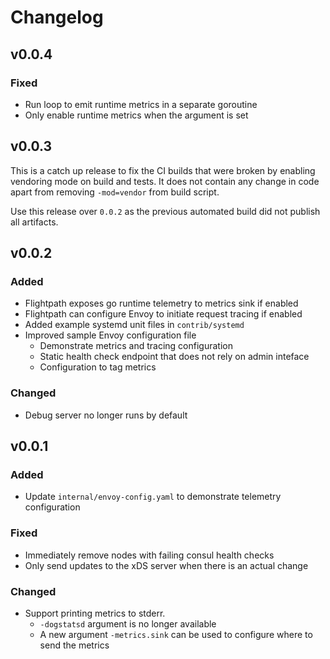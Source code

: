 # Changelog

## v0.0.4

### Fixed

 - Run loop to emit runtime metrics in a separate goroutine
 - Only enable runtime metrics when the argument is set

## v0.0.3

This is a catch up release to fix the CI builds that were broken by enabling
vendoring mode on build and tests. It does not contain any change in code
apart from removing `-mod=vendor` from build script.

Use this release over `0.0.2` as the previous automated build did not
publish all artifacts.

## v0.0.2

### Added

 - Flightpath exposes go runtime telemetry to metrics sink if enabled
 - Flightpath can configure Envoy to initiate request tracing if enabled
 - Added example systemd unit files in `contrib/systemd`
 - Improved sample Envoy configuration file
   - Demonstrate metrics and tracing configuration
   - Static health check endpoint that does not rely on admin inteface
   - Configuration to tag metrics

### Changed

 - Debug server no longer runs by default

## v0.0.1

### Added

 - Update `internal/envoy-config.yaml` to demonstrate telemetry configuration

### Fixed

 - Immediately remove nodes with failing consul health checks
 - Only send updates to the xDS server when there is an actual change

### Changed

 - Support printing metrics to stderr.
   - `-dogstatsd` argument is no longer available
   - A new argument `-metrics.sink` can be used to configure where to send the metrics


